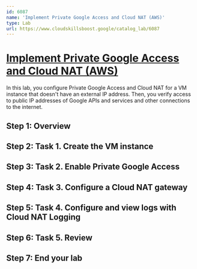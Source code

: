 ```yaml
---
id: 6087
name: 'Implement Private Google Access and Cloud NAT (AWS)'
type: Lab
url: https://www.cloudskillsboost.google/catalog_lab/6087
---
```


# [Implement Private Google Access and Cloud NAT (AWS)](https://www.cloudskillsboost.google/catalog_lab/6087)

In this lab, you configure Private Google Access and Cloud NAT for a VM instance that doesn't have an external IP address. Then, you verify access to public IP addresses of Google APIs and services and other connections to the internet.

## Step 1: Overview

## Step 2: Task 1. Create the VM instance

## Step 3: Task 2. Enable Private Google Access

## Step 4: Task 3. Configure a Cloud NAT gateway

## Step 5: Task 4. Configure and view logs with Cloud NAT Logging

## Step 6: Task 5. Review

## Step 7: End your lab
